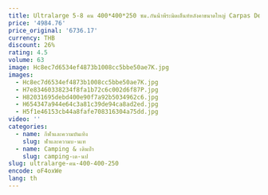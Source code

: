 ```yaml
---
title: Ultralarge 5-8 คน 400*400*250 ซม.กันน้ําพีระมิดเต็นท์หลังคาขนาดใหญ่ Carpas De Camping
price: '4984.76'
price_original: '6736.17'
currency: THB
discount: 26%
rating: 4.5
volume: 63
image: Hc8ec7d6534ef4873b1008cc5bbe50ae7K.jpg
images:
  - Hc8ec7d6534ef4873b1008cc5bbe50ae7K.jpg
  - H7e83460338234f8fa1b72c6c002d6f87P.jpg
  - H82031695debd400e90f7a92b5034962c6.jpg
  - H654347a944e64c3a81c39de94ca8ad2ed.jpg
  - H5f1e46153cb44a8fafe708316304a75dd.jpg
video: ''
categories:
  - name: กีฬาและความบันเทิง
    slug: ฬาและความบ-นเท
  - name: Camping & เดินป่า
    slug: camping-เด-นป
slug: ultralarge-คน-400-400-250
encode: oF4oxWe
lang: th
---
```

  